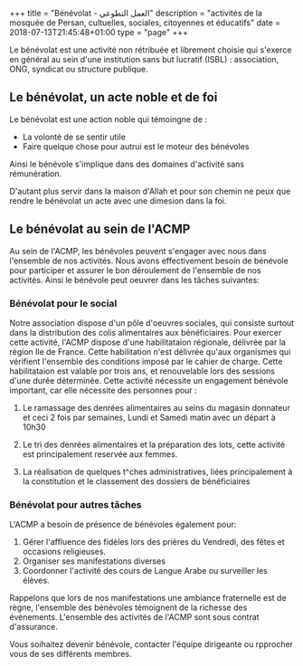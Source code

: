 +++
title = "Bénévolat - العمل التطوعي"
description = "activités de la mosquée de Persan, cultuelles, sociales, citoyennes et éducatifs"
date = 2018-07-13T21:45:48+01:00
type = "page"
+++

Le bénévolat est une activité non rétribuée et librement choisie qui s'exerce en
général au sein d'une institution sans but lucratif (ISBL) : association, ONG,
syndicat ou structure publique.

## Le bénévolat, un acte noble et de foi

Le bénévolat est une action noble qui témoingne de :

* La volonté de se sentir utile
* Faire quelque chose pour autrui est le moteur des bénévoles

Ainsi le bénévole s'implique dans des domaines d'activité sans rémunération.

D'autant plus servir dans la maison d'Allah et pour son chemin ne peux que
rendre le bénévolat un acte avec une dimesion dans la foi.

## Le bénévolat au sein de l'ACMP

Au sein de l'ACMP, les bénévoles peuvent s'engager avec nous dans l'ensemble de
nos activités. Nous avons effectivement besoin de bénévole pour participer et
assurer le bon déroulement de l'ensemble de nos activités. Ainsi le bénévole
peut oeuvrer dans les tâches suivantes:

### Bénévolat pour le social

Notre association dispose d'un pôle d'oeuvres sociales, qui consiste surtout
dans la distribution des colis alimentaires aux bénéficiaires. Pour exercer
cette activité, l'ACMP dispose d'une habilitataion régionale, délivrée par la
région Ile de France. Cette habilitation n'est délivrée qu'aux organismes qui
vérifient l'ensemble des conditions imposé par le cahier de charge. Cette
habilitataion est valable por trois ans, et renouvelable lors des sessions d'une
durée déterminée.  Cette activité nécessite un engagement bénévole important,
car elle nécessite des personnes pour :

1. Le ramassage des denrées alimentaires au seins du magasin donnateur et ceci 2
fois par semaines, Lundi et Samedi matin avec un départ à 10h30

2. Le tri des denrées alimentaires et la préparation des lots, cette activité
est principalement reservée aux femmes.

3. La réalisation de quelques t^ches administratives, liées principalement à la
constitution et le classement des dossiers de bénéficiaires

### Bénévolat pour autres tâches

L'ACMP a besoin de présence de bénévoles également pour:

1. Gérer l'affluence des fidèles lors des prières du Vendredi, des fêtes et occasions religieuses.
2. Organiser ses manifestations diverses
3. Coordonner l'activité des cours de Langue Arabe ou surveiller les élèves.

Rappelons que lors de nos manifestations une ambiance fraternelle est de règne,
l'ensemble des bénévoles témoignent de la richesse des évènements. L'ensemble
des activités de l'ACMP sont sous contrat d'assurance.

Vous soihaitez devenir bénévole, contacter l'équipe dirigeante ou rpprocher vous
de ses différents membres.
